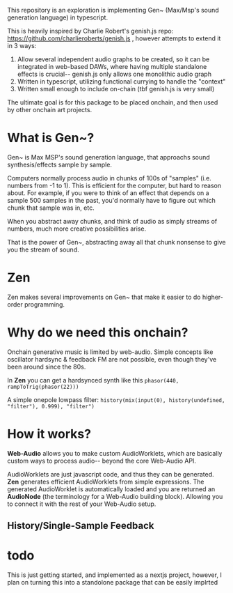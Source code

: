 This repository is an exploration is implementing Gen~ (Max/Msp's sound generation language) in typescript.

This is heavily inspired by Charlie Robert's genish.js repo: https://github.com/charlieroberts/genish.js , however
attempts to extend it in 3 ways:
1. Allow several independent audio graphs to be created, so it can be integrated in web-based DAWs, where having multiple standalone effects
is crucial-- genish.js only allows one monolithic audio graph
2. Written in typescript, utilizing functional currying to handle the "context"
3. Written small enough to include on-chain (tbf genish.js is very small)

The ultimate goal is for this package to be placed onchain, and then used by other onchain art projects.

# What is Gen~?

Gen~ is Max MSP's sound generation language, that approachs sound synthesis/effects sample by sample.

Computers normally process audio in chunks of 100s of "samples" (i.e. numbers from -1 to 1). This is efficient for the computer, but hard 
to reason about. For example, if you were to think of an effect that depends on a sample 500 samples in the past, you'd normally
have to figure out which chunk that sample was in, etc.

When you abstract away chunks, and think of audio as simply streams of numbers, much more creative possibilities arise.

That is the power of Gen~, abstracting away all that chunk nonsense to give you the stream of sound.

# Zen

Zen makes several improvements on Gen~ that make it easier to do higher-order programming. 

# Why do we need this onchain?

Onchain generative music is limited by web-audio. Simple concepts like oscillator hardsync & feedback FM are not possible, even though they've been around since the 80s. 

In **Zen** you can get a hardsynced synth like this
`
phasor(440, rampToTrig(phasor(22)))
`

A simple onepole lowpass filter: `history(mix(input(0), history(undefined, "filter"), 0.999), "filter")`

# How it works?

**Web-Audio** allows you to make custom AudioWorklets, which are basically custom ways to process audio-- beyond the core Web-Audio API.

AudioWorklets are just javascript code, and thus they can be generated. **Zen** generates efficient AudioWorklets from simple expressions.
The generated AudioWorklet is automatically loaded and you are returned an **AudioNode** (the terminology for a Web-Audio building block). Allowing
you to connect it with the rest of your Web-Audio setup.

## History/Single-Sample Feedback


# todo

This is just getting started, and implemented as a nextjs project, however, I plan on turning this into a standolone package that can be easily implrted


